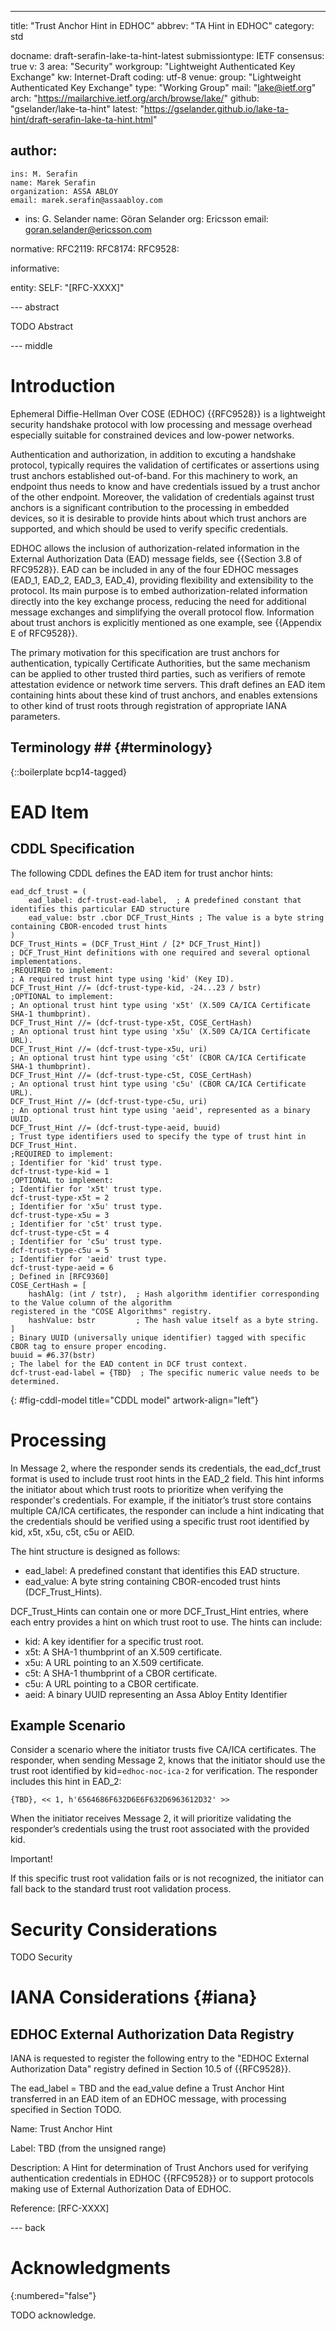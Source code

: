 ---
title: "Trust Anchor Hint in EDHOC"
abbrev: "TA Hint in EDHOC"
category: std

docname: draft-serafin-lake-ta-hint-latest
submissiontype: IETF
consensus: true
v: 3
area: "Security"
workgroup: "Lightweight Authenticated Key Exchange"
kw: Internet-Draft
coding: utf-8
venue:
  group: "Lightweight Authenticated Key Exchange"
  type: "Working Group"
  mail: "lake@ietf.org"
  arch: "https://mailarchive.ietf.org/arch/browse/lake/"
  github: "gselander/lake-ta-hint"
  latest: "https://gselander.github.io/lake-ta-hint/draft-serafin-lake-ta-hint.html"

author:
-
    ins: M. Serafin
    name: Marek Serafin
    organization: ASSA ABLOY
    email: marek.serafin@assaabloy.com
-
    ins: G. Selander
    name: Göran Selander
    org: Ericsson
    email: goran.selander@ericsson.com

normative:
  RFC2119:
  RFC8174:
  RFC9528:

informative:

entity:
  SELF: "[RFC-XXXX]"

--- abstract

TODO Abstract


--- middle

# Introduction

Ephemeral Diffie-Hellman Over COSE (EDHOC) {{RFC9528}} is a  lightweight security handshake protocol with low processing and message overhead especially suitable for constrained devices and low-power networks.

Authentication and authorization, in addition to excuting a handshake protocol, typically requires the validation of certificates or assertions using trust anchors established out-of-band. For this machinery to work, an endpoint thus needs to know and have credentials issued by a trust anchor of the other endpoint. Moreover, the validation of credentials against trust anchors is a significant contribution to the processing in embedded devices, so it is desirable to provide hints about which trust anchors are supported, and which should be used to verify specific credentials.

EDHOC allows the inclusion of authorization-related information in the External Authorization Data (EAD) message fields, see {{Section 3.8 of RFC9528}}. EAD can be included in any of the four EDHOC messages (EAD_1, EAD_2, EAD_3, EAD_4), providing flexibility and extensibility to the protocol. Its main purpose is to embed authorization-related information directly into the key exchange process, reducing the need for additional message exchanges and simplifying the overall protocol flow. Information about trust anchors is explicitly mentioned as one example, see {{Appendix E of RFC9528}}.

The primary motivation for this specification are trust anchors for authentication, typically Certificate Authorities, but the same mechanism can be applied to other trusted third parties, such as verifiers of remote attestation evidence or network time servers. This draft defines an EAD item containing hints about these kind of trust anchors, and enables extensions to other kind of trust roots through registration of appropriate IANA parameters.


## Terminology ## {#terminology}

{::boilerplate bcp14-tagged}

# EAD Item

## CDDL Specification

The following CDDL defines the EAD item for trust anchor hints:

~~~~~~~~~~~~~~~~~~~~ CDDL
ead_dcf_trust = (
    ead_label: dcf-trust-ead-label,  ; A predefined constant that identifies this particular EAD structure
    ead_value: bstr .cbor DCF_Trust_Hints ; The value is a byte string containing CBOR-encoded trust hints
)
DCF_Trust_Hints = (DCF_Trust_Hint / [2* DCF_Trust_Hint])
; DCF_Trust_Hint definitions with one required and several optional implementations.
;REQUIRED to implement:
; A required trust hint type using 'kid' (Key ID).
DCF_Trust_Hint //= (dcf-trust-type-kid, -24...23 / bstr)
;OPTIONAL to implement:
; An optional trust hint type using 'x5t' (X.509 CA/ICA Certificate SHA-1 thumbprint).
DCF_Trust_Hint //= (dcf-trust-type-x5t, COSE_CertHash)
; An optional trust hint type using 'x5u' (X.509 CA/ICA Certificate URL).
DCF_Trust_Hint //= (dcf-trust-type-x5u, uri)
; An optional trust hint type using 'c5t' (CBOR CA/ICA Certificate SHA-1 thumbprint).
DCF_Trust_Hint //= (dcf-trust-type-c5t, COSE_CertHash)
; An optional trust hint type using 'c5u' (CBOR CA/ICA Certificate URL).
DCF_Trust_Hint //= (dcf-trust-type-c5u, uri)
; An optional trust hint type using 'aeid', represented as a binary UUID.
DCF_Trust_Hint //= (dcf-trust-type-aeid, buuid)
; Trust type identifiers used to specify the type of trust hint in DCF_Trust_Hint.
;REQUIRED to implement:
; Identifier for 'kid' trust type.
dcf-trust-type-kid = 1
;OPTIONAL to implement:
; Identifier for 'x5t' trust type.
dcf-trust-type-x5t = 2
; Identifier for 'x5u' trust type.
dcf-trust-type-x5u = 3
; Identifier for 'c5t' trust type.
dcf-trust-type-c5t = 4
; Identifier for 'c5u' trust type.
dcf-trust-type-c5u = 5
; Identifier for 'aeid' trust type.
dcf-trust-type-aeid = 6
; Defined in [RFC9360]
COSE_CertHash = [
    hashAlg: (int / tstr),  ; Hash algorithm identifier corresponding to the Value column of the algorithm
registered in the "COSE Algorithms" registry.
    hashValue: bstr         ; The hash value itself as a byte string.
]
; Binary UUID (universally unique identifier) tagged with specific CBOR tag to ensure proper encoding.
buuid = #6.37(bstr)
; The label for the EAD content in DCF trust context.
dcf-trust-ead-label = {TBD}  ; The specific numeric value needs to be determined.
~~~~~~~~~~~~~~~~~~~~
{: #fig-cddl-model title="CDDL model" artwork-align="left"}


# Processing

In Message 2, where the responder sends its credentials, the ead_dcf_trust format is used to include trust root hints in the EAD_2 field. This hint informs the initiator about which trust roots to prioritize when verifying the responder's credentials. For example, if the initiator’s trust store contains multiple CA/ICA certificates, the responder can include a hint indicating that the credentials should be verified using a specific trust root identified by kid, x5t, x5u, c5t, c5u or AEID.

The hint structure is designed as follows:

* ead_label: A predefined constant that identifies this EAD structure.
* ead_value: A byte string containing CBOR-encoded trust hints (DCF_Trust_Hints).

DCF_Trust_Hints can contain one or more DCF_Trust_Hint entries, where each entry provides a hint on which trust root to use. The hints can include:

* kid: A key identifier for a specific trust root.
* x5t: A SHA-1 thumbprint of an X.509 certificate.
* x5u: A URL pointing to an X.509 certificate.
* c5t: A SHA-1 thumbprint of a CBOR certificate.
* c5u: A URL pointing to a CBOR certificate.
* aeid: A binary UUID representing an Assa Abloy Entity Identifier

## Example Scenario
Consider a scenario where the initiator trusts five CA/ICA certificates. The responder, when sending Message 2, knows that the initiator should use the trust root identified by kid=`edhoc-noc-ica-2` for verification. The responder includes this hint in EAD_2:

~~~~~~~~~~~~~~~~~~~~
{TBD}, << 1, h'6564686F632D6E6F632D6963612D32' >>
~~~~~~~~~~~~~~~~~~~~

When the initiator receives Message 2, it will prioritize validating the responder’s credentials using the trust root associated with the provided kid.


Important!

If this specific trust root validation fails or is not recognized, the initiator can fall back to the standard trust root validation process.


# Security Considerations

TODO Security


# IANA Considerations {#iana}

## EDHOC External Authorization Data Registry

IANA is requested to register the following entry to the "EDHOC External Authorization Data" registry defined in Section 10.5 of {{RFC9528}}.

The ead_label = TBD and the ead_value define a Trust Anchor Hint transferred in an EAD item of an EDHOC message, with processing specified in Section TODO.

Name: Trust Anchor Hint

Label: TBD (from the unsigned range)

Description: A Hint for determination of Trust Anchors used for verifying authentication credentials in EDHOC {{RFC9528}} or to support protocols making use of External Authorization Data of EDHOC.

Reference: [RFC-XXXX]

--- back

# Acknowledgments
{:numbered="false"}

TODO acknowledge.
